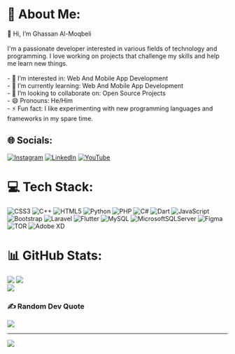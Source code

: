 # 💫 About Me:
 👋 Hi, I’m Ghassan Al-Moqbeli <br><br>I'm a passionate developer interested in various fields of technology and programming. I love working on projects that challenge my skills and help me learn new things.<br><br>- 👀 I’m interested in: Web And Mobile App Development<br>- 🌱 I’m currently learning: Web And Mobile App Development<br>- 💞️ I’m looking to collaborate on: Open Source Projects<br>- 😄 Pronouns: He/Him <br>- ⚡ Fun fact: I like experimenting with new programming languages and frameworks in my spare time.<br>


## 🌐 Socials:
[![Instagram](https://img.shields.io/badge/Instagram-%23E4405F.svg?logo=Instagram&logoColor=white)](https://instagram.com/gha5sn) [![LinkedIn](https://img.shields.io/badge/LinkedIn-%230077B5.svg?logo=linkedin&logoColor=white)](https://linkedin.com/in/www.linkedin.com/in/ghassanalmoqbeli) [![YouTube](https://img.shields.io/badge/YouTube-%23FF0000.svg?logo=YouTube&logoColor=white)](https://youtube.com/@gh66an) 

# 💻 Tech Stack:
![CSS3](https://img.shields.io/badge/css3-%231572B6.svg?style=flat-square&logo=css3&logoColor=white) ![C++](https://img.shields.io/badge/c++-%2300599C.svg?style=flat-square&logo=c%2B%2B&logoColor=white) ![HTML5](https://img.shields.io/badge/html5-%23E34F26.svg?style=flat-square&logo=html5&logoColor=white) ![Python](https://img.shields.io/badge/python-3670A0?style=flat-square&logo=python&logoColor=ffdd54) ![PHP](https://img.shields.io/badge/php-%23777BB4.svg?style=flat-square&logo=php&logoColor=white) ![C#](https://img.shields.io/badge/c%23-%23239120.svg?style=flat-square&logo=csharp&logoColor=white) ![Dart](https://img.shields.io/badge/dart-%230175C2.svg?style=flat-square&logo=dart&logoColor=white) ![JavaScript](https://img.shields.io/badge/javascript-%23323330.svg?style=flat-square&logo=javascript&logoColor=%23F7DF1E) ![Bootstrap](https://img.shields.io/badge/bootstrap-%238511FA.svg?style=flat-square&logo=bootstrap&logoColor=white) ![Laravel](https://img.shields.io/badge/laravel-%23FF2D20.svg?style=flat-square&logo=laravel&logoColor=white) ![Flutter](https://img.shields.io/badge/Flutter-%2302569B.svg?style=flat-square&logo=Flutter&logoColor=white) ![MySQL](https://img.shields.io/badge/mysql-4479A1.svg?style=flat-square&logo=mysql&logoColor=white) ![MicrosoftSQLServer](https://img.shields.io/badge/Microsoft%20SQL%20Server-CC2927?style=flat-square&logo=microsoft%20sql%20server&logoColor=white) ![Figma](https://img.shields.io/badge/figma-%23F24E1E.svg?style=flat-square&logo=figma&logoColor=white) ![TOR](https://img.shields.io/badge/tor-%237E4798.svg?style=flat-square&logo=tor-project&logoColor=white) ![Adobe XD](https://img.shields.io/badge/Adobe%20XD-470137?style=flat-square&logo=Adobe%20XD&logoColor=#FF61F6)
# 📊 GitHub Stats:
![](https://github-readme-stats.vercel.app/api?username=gh66an&theme=github_dark&hide_border=true&include_all_commits=true&count_private=true) ![](https://github-readme-streak-stats.herokuapp.com/?user=gh66an&theme=github_dark&hide_border=true)<br/>
![](https://github-readme-stats.vercel.app/api/top-langs/?username=gh66an&theme=github_dark&hide_border=true&include_all_commits=true&count_private=true&layout=compact)

### ✍️ Random Dev Quote
![](https://quotes-github-readme.vercel.app/api?type=horizontal&theme=tokyonight)

---
[![](https://visitcount.itsvg.in/api?id=gh66an&icon=6&color=1)](https://visitcount.itsvg.in)

<!-- Proudly created with GPRM ( https://gprm.itsvg.in ) -->
